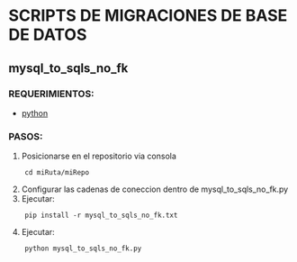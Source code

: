 
# SCRIPTS DE MIGRACIONES DE BASE DE DATOS

## mysql_to_sqls_no_fk

### REQUERIMIENTOS:
- [python](https://www.python.org)

### PASOS:
1. Posicionarse en el repositorio via consola
```
	cd miRuta/miRepo
```
2. Configurar las cadenas de coneccion dentro de mysql_to_sqls_no_fk.py
3. Ejecutar:
```
	pip install -r mysql_to_sqls_no_fk.txt
```
4. Ejecutar:
```
	python mysql_to_sqls_no_fk.py
```